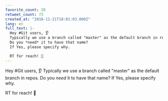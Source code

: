 ```yaml
---
favorite_count: 28
retweet_count: 73
created_at: "2018-11-21T18:01:03.000Z"
lang: en
full_text: |-
  Hey #Git users, 👂
  Typically we use a branch called "master" as the default branch in repos.
  Do you *need* it to have that name?
  If Yes, please specify why.

  RT for reach! 🙏
---
```


Hey #Git users, 👂 Typically we use a branch called "master" as the default
branch in repos. Do you _need_ it to have that name? If Yes, please specify why.

RT for reach! 🙏
